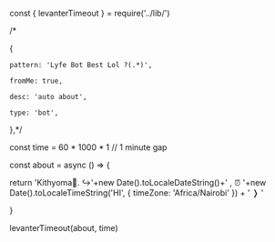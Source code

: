 const { levanterTimeout } = require('../lib/')

/*

{

    pattern: 'Lyfe Bot Best Lol ?(.*)',

    fromMe: true,

    desc: 'auto about',

    type: 'bot',

},*/

const time = 60 * 1000 * 1 // 1 minute gap

const about = async () => {

  return 'Kithyoma🤖. ↪️'+new Date().toLocaleDateString()+' , ⏰ '+new Date().toLocaleTimeString('HI', { timeZone: 'Africa/Nairobi' }) + ' ❭  '

}

levanterTimeout(about, time)
